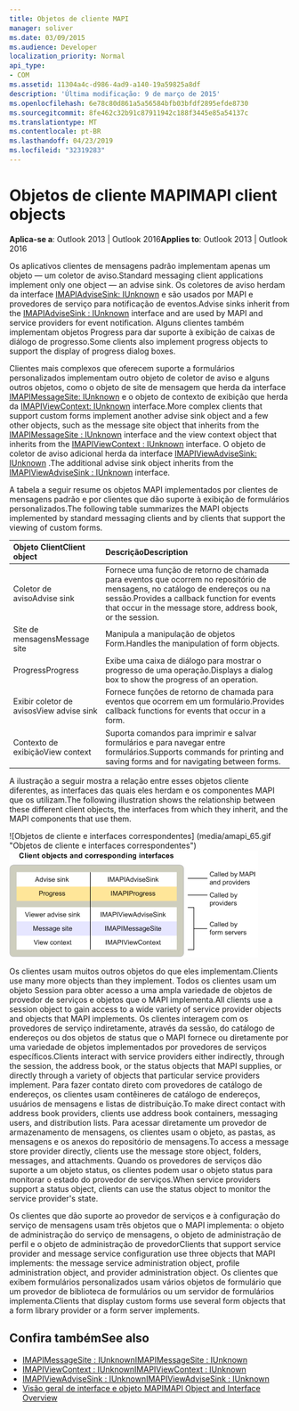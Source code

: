 ```yaml
---
title: Objetos de cliente MAPI
manager: soliver
ms.date: 03/09/2015
ms.audience: Developer
localization_priority: Normal
api_type:
- COM
ms.assetid: 11304a4c-d986-4ad9-a140-19a59825a8df
description: 'Última modificação: 9 de março de 2015'
ms.openlocfilehash: 6e78c80d861a5a56584bfb03bfdf2895efde8730
ms.sourcegitcommit: 8fe462c32b91c87911942c188f3445e85a54137c
ms.translationtype: MT
ms.contentlocale: pt-BR
ms.lasthandoff: 04/23/2019
ms.locfileid: "32319283"
---
```

# <a name="mapi-client-objects"></a><span data-ttu-id="4f258-103">Objetos de cliente MAPI</span><span class="sxs-lookup"><span data-stu-id="4f258-103">MAPI client objects</span></span>
  
<span data-ttu-id="4f258-104">**Aplica-se a**: Outlook 2013 | Outlook 2016</span><span class="sxs-lookup"><span data-stu-id="4f258-104">**Applies to**: Outlook 2013 | Outlook 2016</span></span> 
  
<span data-ttu-id="4f258-105">Os aplicativos clientes de mensagens padrão implementam apenas um objeto — um coletor de aviso.</span><span class="sxs-lookup"><span data-stu-id="4f258-105">Standard messaging client applications implement only one object — an advise sink.</span></span> <span data-ttu-id="4f258-106">Os coletores de aviso herdam da interface [IMAPIAdviseSink: IUnknown](imapiadvisesinkiunknown.md) e são usados por MAPI e provedores de serviço para notificação de eventos.</span><span class="sxs-lookup"><span data-stu-id="4f258-106">Advise sinks inherit from the [IMAPIAdviseSink : IUnknown](imapiadvisesinkiunknown.md) interface and are used by MAPI and service providers for event notification.</span></span> <span data-ttu-id="4f258-107">Alguns clientes também implementam objetos Progress para dar suporte à exibição de caixas de diálogo de progresso.</span><span class="sxs-lookup"><span data-stu-id="4f258-107">Some clients also implement progress objects to support the display of progress dialog boxes.</span></span> 
  
<span data-ttu-id="4f258-108">Clientes mais complexos que oferecem suporte a formulários personalizados implementam outro objeto de coletor de aviso e alguns outros objetos, como o objeto de site de mensagem que herda da interface [IMAPIMessageSite: IUnknown](imapimessagesiteiunknown.md) e o objeto de contexto de exibição que herda da [IMAPIViewContext: IUnknown](imapiviewcontextiunknown.md) interface.</span><span class="sxs-lookup"><span data-stu-id="4f258-108">More complex clients that support custom forms implement another advise sink object and a few other objects, such as the message site object that inherits from the [IMAPIMessageSite : IUnknown](imapimessagesiteiunknown.md) interface and the view context object that inherits from the [IMAPIViewContext : IUnknown](imapiviewcontextiunknown.md) interface.</span></span> <span data-ttu-id="4f258-109">O objeto de coletor de aviso adicional herda da interface [IMAPIViewAdviseSink: IUnknown](imapiviewadvisesinkiunknown.md) .</span><span class="sxs-lookup"><span data-stu-id="4f258-109">The additional advise sink object inherits from the [IMAPIViewAdviseSink : IUnknown](imapiviewadvisesinkiunknown.md) interface.</span></span> 
  
<span data-ttu-id="4f258-110">A tabela a seguir resume os objetos MAPI implementados por clientes de mensagens padrão e por clientes que dão suporte à exibição de formulários personalizados.</span><span class="sxs-lookup"><span data-stu-id="4f258-110">The following table summarizes the MAPI objects implemented by standard messaging clients and by clients that support the viewing of custom forms.</span></span>
  
|<span data-ttu-id="4f258-111">**Objeto Client**</span><span class="sxs-lookup"><span data-stu-id="4f258-111">**Client object**</span></span>|<span data-ttu-id="4f258-112">**Descrição**</span><span class="sxs-lookup"><span data-stu-id="4f258-112">**Description**</span></span>|
|:-----|:-----|
|<span data-ttu-id="4f258-113">Coletor de aviso</span><span class="sxs-lookup"><span data-stu-id="4f258-113">Advise sink</span></span>  <br/> |<span data-ttu-id="4f258-114">Fornece uma função de retorno de chamada para eventos que ocorrem no repositório de mensagens, no catálogo de endereços ou na sessão.</span><span class="sxs-lookup"><span data-stu-id="4f258-114">Provides a callback function for events that occur in the message store, address book, or the session.</span></span>  <br/> |
|<span data-ttu-id="4f258-115">Site de mensagens</span><span class="sxs-lookup"><span data-stu-id="4f258-115">Message site</span></span>  <br/> |<span data-ttu-id="4f258-116">Manipula a manipulação de objetos Form.</span><span class="sxs-lookup"><span data-stu-id="4f258-116">Handles the manipulation of form objects.</span></span>  <br/> |
|<span data-ttu-id="4f258-117">Progress</span><span class="sxs-lookup"><span data-stu-id="4f258-117">Progress</span></span>  <br/> |<span data-ttu-id="4f258-118">Exibe uma caixa de diálogo para mostrar o progresso de uma operação.</span><span class="sxs-lookup"><span data-stu-id="4f258-118">Displays a dialog box to show the progress of an operation.</span></span>  <br/> |
|<span data-ttu-id="4f258-119">Exibir coletor de avisos</span><span class="sxs-lookup"><span data-stu-id="4f258-119">View advise sink</span></span>  <br/> |<span data-ttu-id="4f258-120">Fornece funções de retorno de chamada para eventos que ocorrem em um formulário.</span><span class="sxs-lookup"><span data-stu-id="4f258-120">Provides callback functions for events that occur in a form.</span></span>  <br/> |
|<span data-ttu-id="4f258-121">Contexto de exibição</span><span class="sxs-lookup"><span data-stu-id="4f258-121">View context</span></span>  <br/> |<span data-ttu-id="4f258-122">Suporta comandos para imprimir e salvar formulários e para navegar entre formulários.</span><span class="sxs-lookup"><span data-stu-id="4f258-122">Supports commands for printing and saving forms and for navigating between forms.</span></span>  <br/> |
   
<span data-ttu-id="4f258-123">A ilustração a seguir mostra a relação entre esses objetos cliente diferentes, as interfaces das quais eles herdam e os componentes MAPI que os utilizam.</span><span class="sxs-lookup"><span data-stu-id="4f258-123">The following illustration shows the relationship between these different client objects, the interfaces from which they inherit, and the MAPI components that use them.</span></span> 
  
<span data-ttu-id="4f258-124">![Objetos de cliente e interfaces correspondentes] (media/amapi_65.gif "Objetos de cliente e interfaces correspondentes")</span><span class="sxs-lookup"><span data-stu-id="4f258-124">![Client objects and corresponding interfaces](media/amapi_65.gif "Client objects and corresponding interfaces")</span></span>
  
<span data-ttu-id="4f258-125">Os clientes usam muitos outros objetos do que eles implementam.</span><span class="sxs-lookup"><span data-stu-id="4f258-125">Clients use many more objects than they implement.</span></span> <span data-ttu-id="4f258-126">Todos os clientes usam um objeto Session para obter acesso a uma ampla variedade de objetos de provedor de serviços e objetos que o MAPI implementa.</span><span class="sxs-lookup"><span data-stu-id="4f258-126">All clients use a session object to gain access to a wide variety of service provider objects and objects that MAPI implements.</span></span> <span data-ttu-id="4f258-127">Os clientes interagem com os provedores de serviço indiretamente, através da sessão, do catálogo de endereços ou dos objetos de status que o MAPI fornece ou diretamente por uma variedade de objetos implementados por provedores de serviços específicos.</span><span class="sxs-lookup"><span data-stu-id="4f258-127">Clients interact with service providers either indirectly, through the session, the address book, or the status objects that MAPI supplies, or directly through a variety of objects that particular service providers implement.</span></span> <span data-ttu-id="4f258-128">Para fazer contato direto com provedores de catálogo de endereços, os clientes usam contêineres de catálogo de endereços, usuários de mensagens e listas de distribuição.</span><span class="sxs-lookup"><span data-stu-id="4f258-128">To make direct contact with address book providers, clients use address book containers, messaging users, and distribution lists.</span></span> <span data-ttu-id="4f258-129">Para acessar diretamente um provedor de armazenamento de mensagens, os clientes usam o objeto, as pastas, as mensagens e os anexos do repositório de mensagens.</span><span class="sxs-lookup"><span data-stu-id="4f258-129">To access a message store provider directly, clients use the message store object, folders, messages, and attachments.</span></span> <span data-ttu-id="4f258-130">Quando os provedores de serviços dão suporte a um objeto status, os clientes podem usar o objeto status para monitorar o estado do provedor de serviços.</span><span class="sxs-lookup"><span data-stu-id="4f258-130">When service providers support a status object, clients can use the status object to monitor the service provider's state.</span></span>
  
<span data-ttu-id="4f258-131">Os clientes que dão suporte ao provedor de serviços e à configuração do serviço de mensagens usam três objetos que o MAPI implementa: o objeto de administração do serviço de mensagens, o objeto de administração de perfil e o objeto de administração de provedor</span><span class="sxs-lookup"><span data-stu-id="4f258-131">Clients that support service provider and message service configuration use three objects that MAPI implements: the message service administration object, profile administration object, and provider administration object.</span></span> <span data-ttu-id="4f258-132">Os clientes que exibem formulários personalizados usam vários objetos de formulário que um provedor de biblioteca de formulários ou um servidor de formulários implementa.</span><span class="sxs-lookup"><span data-stu-id="4f258-132">Clients that display custom forms use several form objects that a form library provider or a form server implements.</span></span>
  
## <a name="see-also"></a><span data-ttu-id="4f258-133">Confira também</span><span class="sxs-lookup"><span data-stu-id="4f258-133">See also</span></span>

- [<span data-ttu-id="4f258-134">IMAPIMessageSite : IUnknown</span><span class="sxs-lookup"><span data-stu-id="4f258-134">IMAPIMessageSite : IUnknown</span></span>](imapimessagesiteiunknown.md) 
- [<span data-ttu-id="4f258-135">IMAPIViewContext : IUnknown</span><span class="sxs-lookup"><span data-stu-id="4f258-135">IMAPIViewContext : IUnknown</span></span>](imapiviewcontextiunknown.md)  
- [<span data-ttu-id="4f258-136">IMAPIViewAdviseSink : IUnknown</span><span class="sxs-lookup"><span data-stu-id="4f258-136">IMAPIViewAdviseSink : IUnknown</span></span>](imapiviewadvisesinkiunknown.md)
- [<span data-ttu-id="4f258-137">Visão geral de interface e objeto MAPI</span><span class="sxs-lookup"><span data-stu-id="4f258-137">MAPI Object and Interface Overview</span></span>](mapi-object-and-interface-overview.md)

